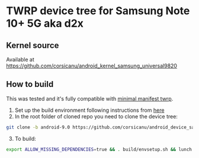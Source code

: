 # TWRP device tree for Samsung Note 10+ 5G aka d2x

## Kernel source 
Available at https://github.com/corsicanu/android_kernel_samsung_universal9820

## How to build
This was tested and it's fully compatible with [minimal manifest twrp](https://github.com/minimal-manifest-twrp/platform_manifest_twrp_omni).
1. Set up the build environment following instructions from [here](https://github.com/minimal-manifest-twrp/platform_manifest_twrp_omni/blob/twrp-9.0/README.md#getting-started)
2. In the root folder of cloned repo you need to clone the device tree:
```bash
git clone -b android-9.0 https://github.com/corsicanu/android_device_samsung_d2x.git device/samsung/d2x
```
3. To build:
```bash
export ALLOW_MISSING_DEPENDENCIES=true && . build/envsetup.sh && lunch omni_d2x-eng && mka recoveryimage -j128
```

